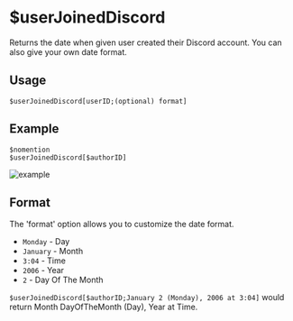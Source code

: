 # $userJoinedDiscord
Returns the date when given user created their Discord account. You can also give your own date format.

## Usage
```
$userJoinedDiscord[userID;(optional) format]
```

## Example
```
$nomention
$userJoinedDiscord[$authorID]
```

![example](https://user-images.githubusercontent.com/69215413/127032089-ef8aa439-89c9-46b2-a2e4-cdf54ab7fa6b.png)

## Format
The 'format' option allows you to customize the date format.

- `Monday` - Day
- `January` - Month
- `3:04` - Time
- `2006` - Year
- `2` - Day Of The Month

`$userJoinedDiscord[$authorID;January 2 (Monday), 2006 at 3:04]` would return Month DayOfTheMonth (Day), Year at Time.
